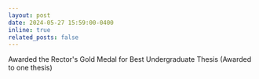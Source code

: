 ```yaml
---
layout: post
date: 2024-05-27 15:59:00-0400
inline: true
related_posts: false
---
```


Awarded the Rector's Gold Medal for Best Undergraduate Thesis (Awarded to one thesis)